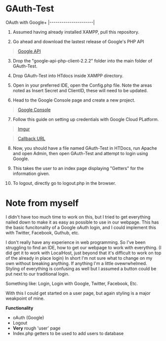# GAuth-Test

  OAuth with Google+
|----------------------|

1) Assumed having already installed XAMPP, pull this repository.

2) Go ahead and download the lastest release of Google's PHP API
  >[Google API](https://github.com/googleapis/google-api-php-client/releases)
  
3) Drop the "google-api-php-client-2.2.2" folder into the main folder of GAuth-Test.

4) Drop GAuth-Test into HTdocs inside XAMPP directory.

5) Open in your preferred IDE, open the Config.php file. Note the areas noted as Insert Secret and ClientID, these will need to be updated.

6) Head to the Google Console page and create a new project.
  >[Google Console](https://console.cloud.google.com/home)

7) Follow this guide on setting up credentials with Google Cloud PLatform. 
  >[Imgur](https://imgur.com/a/f6LMmNN)
  
  >[Callback URL](http://localhost/GoogleLogin/g-callback.php)
  
8) Now, you should have a file named GAuth-Test in HTDocs, run Apache and open Admin, then open GAuth-Test and attempt to login using Google.

9) This takes the user to an index page displaying "Getters" for the information given. 

10) To logout, directly go to logout.php in the browser.

# Note from myself

I didn't have too much time to work on this, but I tried to get everything nailed down to make it as easy as possible to use in our webpage. This has the basic funcitonality of a Google oAuth login, and I could implement this with Twitter, Facebook, Guthub, etc. 

I don't really have any experience in web programming. So I've been struggling to find an IDE, how to get our webpage to work with everything. (I did get it to work with LocalHost, just beyond that it's difficult to work on top of the already in place login) In short I'm not sure what to change on my own without breaking anything. If anything I'm a little ovewrwhelmed. Styling of everything is confusing as well but I assumed a button could be put next to our traditional login.

Something like: Login, Login with Google, Twitter, Facebook, Etc.

With this I could get started on a user page, but again styling is a major weakpoint of mine.

**Functionality**
  
* oAuth (Google)
* Logout
* **Very** rough 'user' page
* Index.php getters to be used to add users to database
 






 
